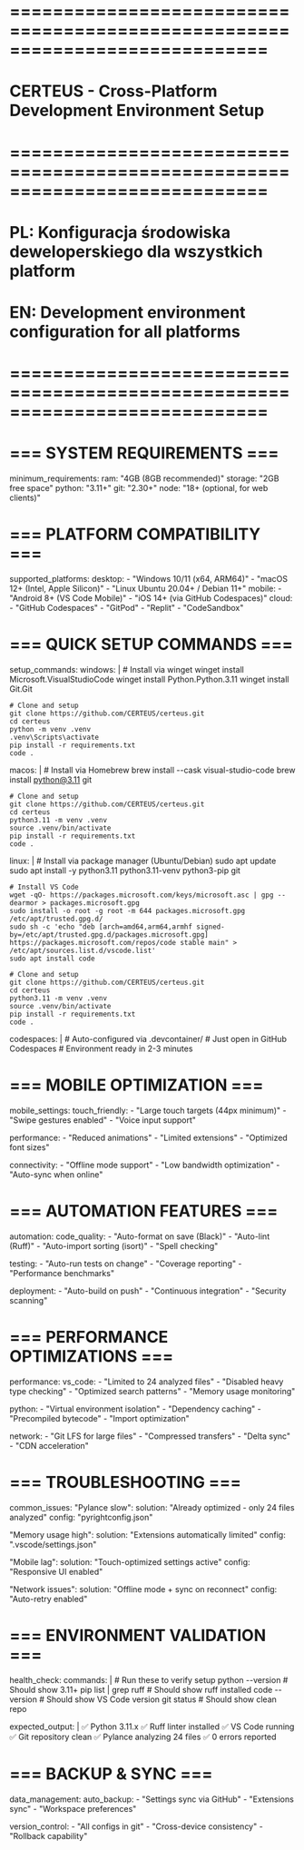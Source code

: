 # ============================================================================
# CERTEUS - Cross-Platform Development Environment Setup
# ============================================================================
# PL: Konfiguracja środowiska deweloperskiego dla wszystkich platform
# EN: Development environment configuration for all platforms
# ============================================================================

# === SYSTEM REQUIREMENTS ===
minimum_requirements:
  ram: "4GB (8GB recommended)"
  storage: "2GB free space"
  python: "3.11+"
  git: "2.30+"
  node: "18+ (optional, for web clients)"

# === PLATFORM COMPATIBILITY ===
supported_platforms:
  desktop:
    - "Windows 10/11 (x64, ARM64)"
    - "macOS 12+ (Intel, Apple Silicon)"
    - "Linux Ubuntu 20.04+ / Debian 11+"
  mobile:
    - "Android 8+ (VS Code Mobile)"
    - "iOS 14+ (via GitHub Codespaces)"
  cloud:
    - "GitHub Codespaces"
    - "GitPod"
    - "Replit"
    - "CodeSandbox"

# === QUICK SETUP COMMANDS ===
setup_commands:
  windows: |
    # Install via winget
    winget install Microsoft.VisualStudioCode
    winget install Python.Python.3.11
    winget install Git.Git

    # Clone and setup
    git clone https://github.com/CERTEUS/certeus.git
    cd certeus
    python -m venv .venv
    .venv\Scripts\activate
    pip install -r requirements.txt
    code .

  macos: |
    # Install via Homebrew
    brew install --cask visual-studio-code
    brew install python@3.11 git

    # Clone and setup
    git clone https://github.com/CERTEUS/certeus.git
    cd certeus
    python3.11 -m venv .venv
    source .venv/bin/activate
    pip install -r requirements.txt
    code .

  linux: |
    # Install via package manager (Ubuntu/Debian)
    sudo apt update
    sudo apt install -y python3.11 python3.11-venv python3-pip git

    # Install VS Code
    wget -qO- https://packages.microsoft.com/keys/microsoft.asc | gpg --dearmor > packages.microsoft.gpg
    sudo install -o root -g root -m 644 packages.microsoft.gpg /etc/apt/trusted.gpg.d/
    sudo sh -c 'echo "deb [arch=amd64,arm64,armhf signed-by=/etc/apt/trusted.gpg.d/packages.microsoft.gpg] https://packages.microsoft.com/repos/code stable main" > /etc/apt/sources.list.d/vscode.list'
    sudo apt install code

    # Clone and setup
    git clone https://github.com/CERTEUS/certeus.git
    cd certeus
    python3.11 -m venv .venv
    source .venv/bin/activate
    pip install -r requirements.txt
    code .

  codespaces: |
    # Auto-configured via .devcontainer/
    # Just open in GitHub Codespaces
    # Environment ready in 2-3 minutes

# === MOBILE OPTIMIZATION ===
mobile_settings:
  touch_friendly:
    - "Large touch targets (44px minimum)"
    - "Swipe gestures enabled"
    - "Voice input support"

  performance:
    - "Reduced animations"
    - "Limited extensions"
    - "Optimized font sizes"

  connectivity:
    - "Offline mode support"
    - "Low bandwidth optimization"
    - "Auto-sync when online"

# === AUTOMATION FEATURES ===
automation:
  code_quality:
    - "Auto-format on save (Black)"
    - "Auto-lint (Ruff)"
    - "Auto-import sorting (isort)"
    - "Spell checking"

  testing:
    - "Auto-run tests on change"
    - "Coverage reporting"
    - "Performance benchmarks"

  deployment:
    - "Auto-build on push"
    - "Continuous integration"
    - "Security scanning"

# === PERFORMANCE OPTIMIZATIONS ===
performance:
  vs_code:
    - "Limited to 24 analyzed files"
    - "Disabled heavy type checking"
    - "Optimized search patterns"
    - "Memory usage monitoring"

  python:
    - "Virtual environment isolation"
    - "Dependency caching"
    - "Precompiled bytecode"
    - "Import optimization"

  network:
    - "Git LFS for large files"
    - "Compressed transfers"
    - "Delta sync"
    - "CDN acceleration"

# === TROUBLESHOOTING ===
common_issues:
  "Pylance slow":
    solution: "Already optimized - only 24 files analyzed"
    config: "pyrightconfig.json"

  "Memory usage high":
    solution: "Extensions automatically limited"
    config: ".vscode/settings.json"

  "Mobile lag":
    solution: "Touch-optimized settings active"
    config: "Responsive UI enabled"

  "Network issues":
    solution: "Offline mode + sync on reconnect"
    config: "Auto-retry enabled"

# === ENVIRONMENT VALIDATION ===
health_check:
  commands: |
    # Run these to verify setup
    python --version          # Should show 3.11+
    pip list | grep ruff      # Should show ruff installed
    code --version           # Should show VS Code version
    git status              # Should show clean repo

  expected_output: |
    ✅ Python 3.11.x
    ✅ Ruff linter installed
    ✅ VS Code running
    ✅ Git repository clean
    ✅ Pylance analyzing 24 files
    ✅ 0 errors reported

# === BACKUP & SYNC ===
data_management:
  auto_backup:
    - "Settings sync via GitHub"
    - "Extensions sync"
    - "Workspace preferences"

  version_control:
    - "All configs in git"
    - "Cross-device consistency"
    - "Rollback capability"
